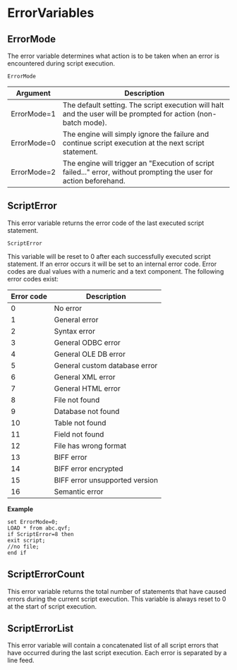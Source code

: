 # ErrorVariables

## ErrorMode

The error variable determines what action is to be taken when an error is encountered during script execution.

`ErrorMode`

| Argument    | Description |
| ----------- | ----------- |
| ErrorMode=1 | The default setting. The script execution will halt and the user will be prompted for action (non-batch mode).|
| ErrorMode=0 | The engine will simply ignore the failure and continue script execution at the next script statement. |
| ErrorMode=2 | The engine will trigger an "Execution of script failed..." error, without prompting the user for action beforehand. |

## ScriptError

This error variable returns the error code of the last executed script statement.

`ScriptError`

This variable will be reset to 0 after each successfully executed script statement. If an error occurs it will be set to
an internal error code. Error codes are dual values with a numeric and a text component. The following error codes
exist:

| Error code | Description                    |
| ---------- | ------------------------------ |
| 0          | No error                       |
| 1          | General error                  |
| 2          | Syntax error                   |
| 3          | General ODBC error             |
| 4          | General OLE DB error           |
| 5          | General custom database error  |
| 6          | General XML error              |
| 7          | General HTML error             |
| 8          | File not found                 |
| 9          | Database not found             |
| 10         | Table not found                |
| 11         | Field not found                |
| 12         | File has wrong format          |
| 13         | BIFF error                     |
| 14         | BIFF error encrypted           |
| 15         | BIFF error unsupported version |
| 16         | Semantic error                 |

**Example**

```qlik
set ErrorMode=0;
LOAD * from abc.qvf;
if ScriptError=8 then
exit script;
//no file;
end if
```

## ScriptErrorCount

This error variable returns the total number of statements that have caused errors during the current script execution.
This variable is always reset to 0 at the start of script execution.

## ScriptErrorList

This error variable will contain a concatenated list of all script errors that have occurred during the last script
execution. Each error is separated by a line feed.